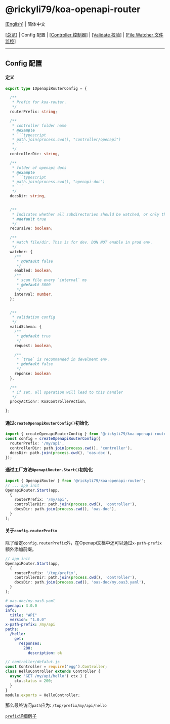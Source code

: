 # @rickyli79/koa-openapi-router
[[English]](../../README.md) | 简体中文

[[总览]][1] | Config 配置 | [[Controller 控制器]][3] | [[Validate 校验]][4] | [[File Watcher 文件监控]][5]

[1]:../../README.zh-CN.md
[2]:./Config.md
[3]:./Controller.md
[4]:./Validate.md
[5]:./FileWatcher.md

---
## Config 配置 

#### 定义
```ts
export type IOpenapiRouterConfig = {

  /**
   * Prefix for koa-router.
   */
  routerPrefix: string;

  /**
   * controller folder name
   * @example
   * ```typescript
   * path.join(process.cwd(), "controller/openapi")
   * ```
   */
  controllerDir: string,

  /**
   * folder of openapi docs
   * @example
   * ```typescript
   * path.join(process.cwd(), "openapi-doc")
   * ```
   */
  docsDir: string,


  /**
   * Indicates whether all subdirectories should be watched, or only the current directory. This applies when a directory is specified by `#docsDir`
   * @default true
   */
  recursive: boolean;

  /**
   * Watch file/dir. This is for dev. DON NOT enable in prod env.
   */
  watcher: {
    /**
     * @default false
     */
    enabled: boolean,
    /**
     * scan file every `interval` ms
     * @default 3000
     */
    interval: number,
  };


  /**
   * validation config
   */
  validSchema: {
    /**
     * @default true
     */
    request: boolean,

    /**
     * `true` is recommanded in develment env.
     * @default false
     */
    reponse: boolean
  },

  /**
   * if set, all operation will lead to this handler
   */
  proxyAction?: KoaControllerAction,

};
```

#### 通过`createOpenapiRouterConfig()`初始化
```ts
import { createOpenapiRouterConfig } from '@rickyli79/koa-openapi-router';
const config = createOpenapiRouterConfig({
  routerPrefix: '/my/api',
  controllerDir: path.join(process.cwd(), 'controller'),
  docsDir: path.join(process.cwd(), 'oas-doc'),
});
```
#### 通过工厂方法`OpenapiRouter.Start()`初始化
```ts
import { OpenapiRouter } from '@rickyli79/koa-openapi-router';
// ... app init
OpenapiRouter.Start(app, 
  {
    routerPrefix: '/my/api',
    controllerDir: path.join(process.cwd(), 'controller'),
    docsDir: path.join(process.cwd(), 'oas-doc'),
  }
);
```

#### 关于`config.routerPrefix`
除了给定`config.routerPrefix`外，在Openapi文档中还可以通过`x-path-prefix`额外添加前缀。
```ts
// app init
OpenapiRouter.Start(app, 
  {
    routerPrefix: '/top/prefix',
    controllerDir: path.join(process.cwd(), 'controller'),
    docsDir: path.join(process.cwd(), 'oas-doc/my.oas3.yaml'),
  }
);
```
```yaml
# oas-doc/my.oas3.yaml
openapi: 3.0.0
info:
  title: "API"
  version: "1.0.0"
x-path-prefix: /my/api
paths:
  /hello:
    get:
      responses: 
        200:
          description: ok
```
```ts
// controller/defalut.js
const Controller = require('egg').Controller;
class HelloController extends Controller {
  async 'GET /my/api/hello'( ctx ) {
    ctx.status = 200;
  }
}
module.exports = HelloController;
```
那么最终访问`path`应为: `/top/prefix/my/api/hello`

[`prefix`详细例子](../../allure.test/suite/routerPrefix.allure.ts)